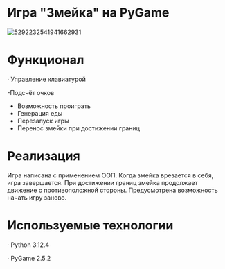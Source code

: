 # Игра "Змейка" на PyGame

![5292232541941662931](https://github.com/user-attachments/assets/d1341b59-40cc-49ee-9467-7fd5ade3917f)

# Функционал
· Управление клавиатурой

-Подсчёт очков

- Возможность проиграть
- Генерация еды
- Перезапуск игры
- Перенос змейки при достижении границ

# Реализация
Игра написана с применением ООП. Когда змейка врезается в себя, игра завершается. При достижении границ змейка продолжает движение с противоположной стороны. Предусмотрена возможность начать игру заново.

# Используемые технологии
· Python 3.12.4

· PyGame 2.5.2
